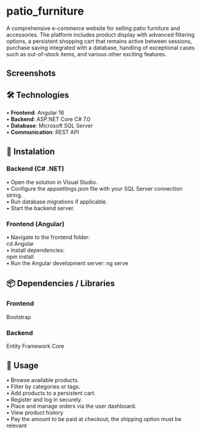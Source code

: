# patio_furniture
A comprehensive e-commerce website for selling patio furniture and accessories. The platform includes product display with advanced filtering options, a persistent shopping cart that remains active between sessions, purchase saving integrated with a database, handling of exceptional cases such as out-of-stock items, and various other exciting features.
## Screenshots
## 🛠 Technologies
• **Frontend**: Angular 16  
• **Backend**: ASP.NET Core C# 7.0  
• **Database**: Microsoft SQL Server  
• **Communication**: REST API
## 🔧 Instalation
### Backend (C# .NET)
• Open the solution in Visual Studio.  
• Configure the appsettings.json file with your SQL Server connection string.  
• Run database migrations if applicable.  
• Start the backend server.

### Frontend (Angular)
• Navigate to the frontend folder:  
cd Angular  
• Install dependencies:  
npm install  
• Run the Angular development server:
ng serve
## 📦 Dependencies / Libraries
### Frontend
Bootstrap

### Backend
Entity Framework Core
## 🚀 Usage
• Browse available products.  
• Filter by categories or tags.  
• Add products to a persistent cart.  
• Register and log in securely.  
• Place and manage orders via the user dashboard.  
• View product history  
• Pay the amount to be paid at checkout, the shipping option must be relevant

